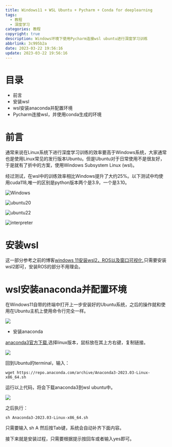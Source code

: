 ```yaml
---
title: Windows11 + WSL Ubuntu + Pycharm + Conda for deeplearning
tags:
  - 教程
  - 深度学习
categories: 教程
copyright: true
description: Windows环境下使用Pycharm连接wsl ubuntu进行深度学习训练
abbrlink: 3c995b2a
date: 2023-03-22 19:56:16
update: 2023-03-22 19:56:16
---
```


# 目录
- 前言
- 安装wsl
- wsl安装anaconda并配置环境
- Pycharm连接wsl，并使用conda生成的环境



# 前言

通常来说在Linux系统下进行深度学习训练的效率要高于Windows系统，大家通常也是使用Linux常见的发行版本Ubuntu。但是Ubuntu对于日常使用不是很友好，于是就有了折中的方案，使用Windows Subsystem Linux (wsl)。

经过测试，在wsl中的训练效率相比Windows提升了大约25%。以下测试中均使用cuda118,唯一的区别是python版本两个是3.9，一个是3.10。

![Windows](https://s2.loli.net/2023/03/22/PQYkfEWDysUcCNZ.png "Windows_cu118_py39")

![ubuntu20](https://s2.loli.net/2023/03/22/ojpRTbrQJi4D1e8.png "ubuntu20.04_cu118_py39")

![ubuntu22](https://s2.loli.net/2023/03/22/O3Q95mYxHWcB1GT.png "ubuntu22.04_cu118_py310")

![interpreter](https://s2.loli.net/2023/03/22/oaiBn6FWzmxcbHf.png "Python Interpreter")

# 安装wsl

这一部分参考之前的博客[windows 11安装wsl2，ROS以及窗口可视化](https://www.gongsunqi.xyz/posts/451c48f3/),只需要安装wsl2即可，安装ROS的部分不用理会。

# wsl安装anaconda并配置环境

在Windows11自带的终端中打开上一步安装好的Ubuntu系统，之后的操作就和使用在Ubuntu主机上使用命令行完全一样。

![](https://s2.loli.net/2023/03/22/ZpNOkRvFwSu8K9H.png)

- 安装anaconda

[anaconda3官方下载](https://www.anaconda.com/products/distribution),选择linux版本，鼠标放在其上方右键，复制链接。

![](https://s2.loli.net/2023/03/22/9PVLksuX6BCxaU8.png)

回到Ubuntu的terminal，输入：

    wget https://repo.anaconda.com/archive/Anaconda3-2023.03-Linux-x86_64.sh

运行以上代码，将会下载anaconda3到wsl ubuntu中。

![](https://s2.loli.net/2023/03/22/yemLhduQx1rHBGP.png)

之后执行：

    sh Anaconda3-2023.03-Linux-x86_64.sh

只需要输入 sh A 然后按Tab键，系统会自动补齐下面内容。

接下来就是安装过程，只需要根据提示按回车或者输入yes即可。


